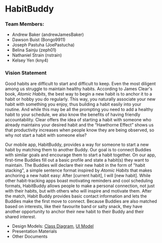 # HabitBuddy
### Team Members:
  * Andrew Baker (andrewJamesBaker)
  * Dawson Buist (Bongo9911)
  * Joseph Pastuha (JoePastucha)
  * Belina Sainju (zeph01)
  * Nathaniel Strain (nstrain)
  * Kelsey Yen (kny4)
  
### Vision Statement
Good habits are difficult to start and difficult to keep. Even the most diligent among us struggle to maintain healthy habits. According to James Clear's book, *Atomic Habits*, the best way to begin a new habit is to anchor it to a habit or hobby you do regularly. This way, you naturally associate your new habit with something you enjoy, thus building a habit easily into your routine. And while this may be all the prompting you need to add a healthy habit to your schedule, we also know the benefits of having friendly accountability. Clear offers the idea of starting a habit with someone who already maintains your desired habit and the “Hawthorne Effect” shows us that productivity increases when people know they are being observed, so why not start a habit with someone else? 

Our mobile app, HabitBuddy, provides a way for someone to start a new habit by matching them to another Buddy. Our goal is to connect Buddies with similar goals and encourage them to start a habit together. On our app, first-time Buddies fill out a basic profile and state a habit(s) they want to maintain. The Buddies will declare their new habit in the form of "habit stacking", a simple sentence format inspired by *Atomic Habits* that makes anchoring a new habit easy: After [current habit], I will [new habit]. While other habit-tracking apps boast motivating reminders and cool scheduling formats, HabitBuddy allows people to make a personal connection, not just with their habits, but with others who will inspire and motivate them. After the match, Habit Buddy provides basic contact information and lets the Buddies make the first move to connect. Because Buddies are also matched based on interests, like their favourite band or salty snack, they have another opportunity to anchor their new habit to their Buddy and their shared interest.

* Design Models: [Class Diagram](https://github.com/calvin-cs262-fall2020-teamH/habitbuddy-project/blob/master/classDiagram.png), [UI Model](https://github.com/calvin-cs262-fall2020-teamH/habitbuddy-project/blob/master/uiModel.png)
* Presentation Materials
* Other Documents
